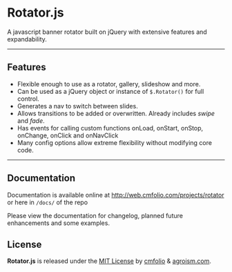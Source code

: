# Rotator.js  
A javascript banner rotator built on jQuery with extensive features and expandability.

---

## Features  
- Flexible enough to use as a rotator, gallery, slideshow and more.
- Can be used as a jQuery object or instance of `$.Rotator()` for full control.
- Generates a nav to switch between slides.
- Allows transitions to be added or overwritten. Already includes *swipe* and *fade*.
- Has events for calling custom functions onLoad, onStart, onStop, onChange, onClick and onNavClick
- Many config options allow extreme flexibility without modifying core code.

---

## Documentation

Documentation is available online at http://web.cmfolio.com/projects/rotator or here in `/docs/` of the repo

Please view the documentation for changelog, planned future enhancements and some examples.


## License

**Rotator.js** is released under the [MIT License](http://web.cmfolio.com/projects/rotator/#license) by [cmfolio](http://web.cmfolio.com) & [agroism.com](http://agroism.com).